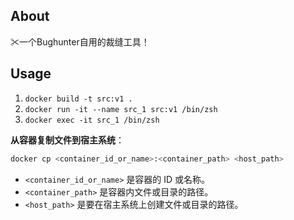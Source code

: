 ## About
✂一个Bughunter自用的裁缝工具！
## Usage
1. `docker build -t src:v1 .`
2. `docker run -it --name src_1 src:v1 /bin/zsh` 
3. `docker exec -it src_1 /bin/zsh`

 **从容器复制文件到宿主系统**： 
```bash 
docker cp <container_id_or_name>:<container_path> <host_path> 
``` 
- `<container_id_or_name>` 是容器的 ID 或名称。 
- `<container_path>` 是容器内文件或目录的路径。 
- `<host_path>` 是要在宿主系统上创建文件或目录的路径。


